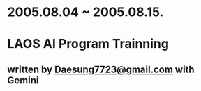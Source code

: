 # 2005.08.04 ~ 2005.08.15.
# LAOS AI Program Trainning
## written by Daesung7723@gmail.com with Gemini

